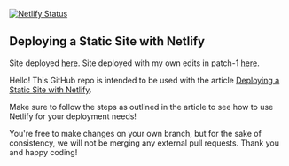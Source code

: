 [![Netlify Status](https://api.netlify.com/api/v1/badges/803ba9de-5b08-474d-9f52-0c2b8a0acb82/deploy-status?branch=main)](https://app.netlify.com/sites/deploy-main-netlify-113fef/deploys)

## Deploying a Static Site with Netlify

Site deployed [here](https://62dd58f20123026bcfafd634--luminous-kheer-113fef.netlify.app/).
Site deployed with my own edits in patch-1 [here](https://62dd58f20123026bcfafd634--luminous-kheer-113fef.netlify.app/).


Hello! This GitHub repo is intended to be used with the article [Deploying a Static Site with Netlify](https://www.codecademy.com/articles/deploying-a-static-site-with-netlify).

Make sure to follow the steps as outlined in the article to see how to use Netlify for your deployment needs!

You're free to make changes on your own branch, but for the sake of consistency, we will not be merging any external pull requests. Thank you and happy coding!
